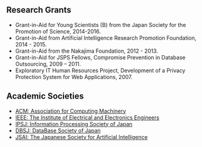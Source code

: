 ---
---
## Research Grants
* Grant-in-Aid for Young Scientists (B) from the Japan Society for the Promotion of Science, 2014-2016.
* Grant-in-Aid from Artificial Intelligence Research Promotion Foundation, 2014 - 2015.
* Grant-in-Aid from the Nakajima Foundation, 2012 - 2013.
* Grant-in-Aid for JSPS Fellows, Compromise Prevention in Database Outsourcing, 2009 – 2011.
* Exploratory IT Human Resources Project, Development of a Privacy Protection System for Web Applications, 2007.


## Academic Societies
- [ACM: Association for Computing Machinery](http://www.acm.org/)
- [IEEE: The Institute of Electrical and Electronics Engineers](https://www.ieee.org/)
- [IPSJ: Information Processing Society of Japan](http://www.ipsj.or.jp/english/index.html)
- [DBSJ: DataBase Society of Japan](http://www.dbsj.org/English/index.html)
- [JSAI: The Japanese Society for Artificial Intelligence](http://www.ai-gakkai.or.jp/jsai/english.html)
